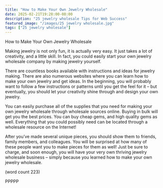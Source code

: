 ```yaml
---
title: "How to Make Your Own Jewelry Wholesale"
date: 2025-02-21T19:28:00-08:00
description: "25 jewelry wholesale Tips for Web Success"
featured_image: "/images/25 jewelry wholesale.jpg"
tags: ["25 jewelry wholesale"]
---
```


How to Make Your Own Jewelry Wholesale

Making jewelry is not only fun, it is actually very 
easy. It just takes a lot of creativity, and a little skill. 
In fact, you could easily start your own jewelry 
wholesale company by making jewelry yourself.

There are countless books available with 
instructions and ideas for jewelry making. There are 
also numerous websites where you can learn how 
to make your own jewelry and get ideas. In the 
beginning, you will probably want to follow a few 
instructions or patterns until you get the feel for it – 
but eventually, you should let your creativity shine 
through and design your own jewelry.

You can easily purchase all of the supplies that you 
need for making your own jewelry wholesale through 
wholesale sources online. Buying in bulk will get 
you the best prices. You can buy cheap gems, and 
high quality gems as well. Everything that you 
could possibly need can be located through a 
wholesale resource on the Internet!

After you’ve made several unique pieces, you 
should show them to friends, family members, and 
colleagues. You will be surprised at how many of 
these people want you to make pieces for them as 
well! Just be sure to charge, and soon enough, you 
will have your very own thriving jewelry wholesale 
business – simply because you learned how to 
make your own jewelry wholesale.

(word count 223)

PPPPP

